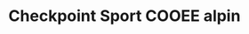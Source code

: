 ---
title: "Checkpoint Sport COOEE alpin"
url: /gosau/checkpoint-sport-cooee-alpin/
shop: Mieten
---